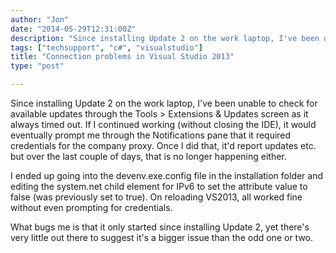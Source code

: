 ```yaml
---
author: "Jon"
date: "2014-05-29T12:31:00Z"
description: "Since installing Update 2 on the work laptop, I've been unable to check for available updates through the Tools > Extensions & Updates screen as it always timed out."
tags: ["techsupport", "c#", "visualstudio"]
title: "Connection problems in Visual Studio 2013"
type: "post"

---
```


Since installing Update 2 on the work laptop, I've been unable to check for available updates through the Tools > Extensions & Updates screen as it always timed out.
If I continued working (without closing the IDE), it would eventually prompt me through the Notifications pane that it required credentials for the company proxy. Once I did that, it'd report updates etc. but over the last couple of days, that is no longer happening either.

I ended up going into the devenv.exe.config file in the installation folder and editing the system.net child element for IPv6 to set the attribute value to false (was previously set to true). On reloading VS2013, all worked fine without even prompting for credentials.

What bugs me is that it only started since installing Update 2, yet there's very little out there to suggest it's a bigger issue than the odd one or two.